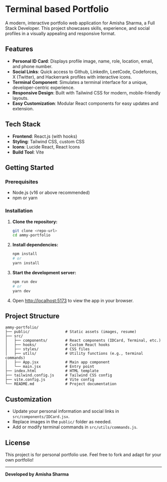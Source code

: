 # Terminal based Portfolio

A modern, interactive portfolio web application for Amisha Sharma, a Full Stack Developer. This project showcases skills, experience, and social profiles in a visually appealing and responsive format.

## Features

- **Personal ID Card**: Displays profile image, name, role, location, email, and phone number.
- **Social Links**: Quick access to Github, LinkedIn, LeetCode, Codeforces, X (Twitter), and Hackerrank profiles with interactive icons.
- **Terminal Component**: Simulates a terminal interface for a unique, developer-centric experience.
- **Responsive Design**: Built with Tailwind CSS for modern, mobile-friendly layouts.
- **Easy Customization**: Modular React components for easy updates and extension.

## Tech Stack

- **Frontend**: React.js (with hooks)
- **Styling**: Tailwind CSS, custom CSS
- **Icons**: Lucide React, React Icons
- **Build Tool**: Vite

## Getting Started

### Prerequisites
- Node.js (v16 or above recommended)
- npm or yarn

### Installation

1. **Clone the repository:**
   ```bash
   git clone <repo-url>
   cd ammy-portfolio
   ```
2. **Install dependencies:**
   ```bash
   npm install
   # or
   yarn install
   ```
3. **Start the development server:**
   ```bash
   npm run dev
   # or
   yarn dev
   ```
4. Open [http://localhost:5173](http://localhost:5173) to view the app in your browser.

## Project Structure

```
ammy-portfolio/
├── public/                # Static assets (images, resume)
├── src/
│   ├── components/        # React components (IDCard, Terminal, etc.)
│   ├── hooks/             # Custom React hooks
│   ├── styles/            # CSS files
│   ├── utils/             # Utility functions (e.g., terminal commands)
│   ├── App.jsx            # Main app component
│   └── main.jsx           # Entry point
├── index.html             # HTML template
├── tailwind.config.js     # Tailwind CSS config
├── vite.config.js         # Vite config
└── README.md              # Project documentation
```

## Customization
- Update your personal information and social links in `src/components/IDCard.jsx`.
- Replace images in the `public/` folder as needed.
- Add or modify terminal commands in `src/utils/commands.js`.

## License

This project is for personal portfolio use. Feel free to fork and adapt for your own portfolio!

---

**Developed by Amisha Sharma** 
